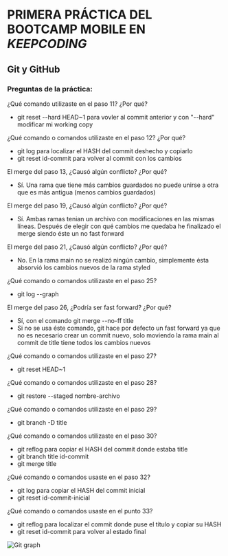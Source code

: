 # PRIMERA PRÁCTICA DEL BOOTCAMP MOBILE EN *KEEPCODING*

## Git y GitHub

### Preguntas de la práctica:

¿Qué comando utilizaste en el paso 11? ¿Por qué?
- git reset --hard HEAD~1 para vovler al commit anterior y con "--hard" 
modificar mi working copy

¿Qué comando o comandos utilizaste en el paso 12? ¿Por qué?
- git log para localizar el HASH del commit deshecho y copiarlo
- git reset id-commit para volver al commit con los cambios

El merge del paso 13, ¿Causó algún conflicto? ¿Por qué?
- Sí. Una rama que tiene más cambios guardados no puede unirse a otra que 
es más antigua (menos cambios guardados)

El merge del paso 19, ¿Causó algún conflicto? ¿Por qué?
- Sí. Ambas ramas tenian un archivo con modificaciones en las mismas 
líneas. Después de elegir con qué cambios me quedaba he finalizado el 
merge siendo éste un no fast forward 

El merge del paso 21, ¿Causó algún conflicto? ¿Por qué?
- No. En la rama main no se realizó ningún cambio, simplemente ésta 
absorvió los cambios nuevos de la rama styled

¿Qué comando o comandos utilizaste en el paso 25?
- git log --graph

El merge del paso 26, ¿Podría ser fast forward? ¿Por qué?
- Sí, con el comando git merge --no-ff title
- Si no se usa éste comando, git hace por defecto un fast forward ya que 
no es necesario crear un commit nuevo, solo moviendo la rama main al 
commit de title tiene todos los cambios nuevos

¿Qué comando o comandos utilizaste en el paso 27?
- git reset HEAD~1

¿Qué comando o comandos utilizaste en el paso 28?
- git restore --staged nombre-archivo

¿Qué comando o comandos utilizaste en el paso 29?
- git branch -D title

¿Qué comando o comandos utilizaste en el paso 30?
- git reflog para copiar el HASH del commit donde estaba title
- git branch title id-commit
- git merge title

¿Qué comando o comandos usaste en el paso 32?
- git log para copiar el HASH del commit inicial
- git reset id-commit-inicial

¿Qué comando o comandos usaste en el punto 33?
- git reflog para localizar el commit donde puse el título y copiar su 
HASH
- git reset id-commit para volver al estado final

![Git 
graph](https://github.com/Marcnava/Practica-Git-y-GitHub/blob/main/Captura%20de%20pantalla%202023-07-03%20a%20las%200.49.21.png?raw=true)

